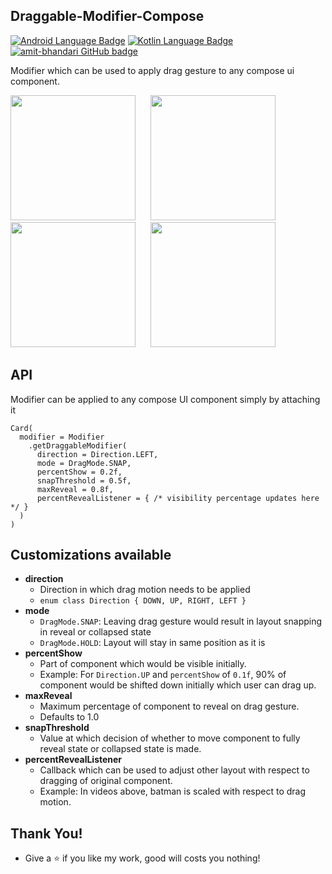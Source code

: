 ## Draggable-Modifier-Compose
<p>
  <a href="#"><img alt="Android Language Badge" src="https://badgen.net/badge/OS/Android?icon=https://raw.githubusercontent.com/androiddevnotes/learn-jetpack-compose-android/master/assets/android.svg&color=3ddc84"/></a>
  <a href="#"><img alt="Kotlin Language Badge" src="https://badgen.net/badge/language/Kotlin?icon=https://raw.githubusercontent.com/androiddevnotes/learn-jetpack-compose-android/master/assets/kotlin.svg&color=f18e33"/></a>
  <a href="https://github.com/amit-bhandari"><img alt="amit-bhandari GitHub badge" src="https://badgen.net/badge/GitHub/amit-bhandari?icon=github&color=24292e"/></a>
</p>


Modifier which can be used to apply drag gesture to any compose ui component. 

<p align="left">
  <img src="https://github.com/user-attachments/assets/b673a7e1-e45a-469b-bebf-ad21ffb13ae7" width="200" style="margin-right: 20px;"/>
  <img src="https://github.com/user-attachments/assets/31f51365-1d67-4fa5-9c5f-42046fd38942" width="200" style="margin-right: 20px;"/>
  <img src="https://github.com/user-attachments/assets/512e0a55-f102-45a4-8621-05d1ed6b53ff" width="200" style="margin-right: 20px;"/>
  <img src="https://github.com/user-attachments/assets/76e11f8c-9517-4b62-ba0a-7ef85911d94f" width="200" />
</p>

## API
Modifier can be applied to any compose UI component simply by attaching it 
```
Card(
  modifier = Modifier
    .getDraggableModifier(
      direction = Direction.LEFT,
      mode = DragMode.SNAP,
      percentShow = 0.2f,
      snapThreshold = 0.5f,
      maxReveal = 0.8f,
      percentRevealListener = { /* visibility percentage updates here */ }
  )
)
```

## Customizations available 
- **direction**
  - Direction in which drag motion needs to be applied
  - `enum class Direction { DOWN, UP, RIGHT, LEFT }`
- **mode**
  - `DragMode.SNAP`: Leaving drag gesture would result in layout snapping in reveal or collapsed state
  - `DragMode.HOLD`: Layout will stay in same position as it is
- **percentShow**
  - Part of component which would be visible initially.
  - Example: For `Direction.UP` and `percentShow` of `0.1f`, 90% of component would be shifted down initially which user can drag up.
- **maxReveal**
  - Maximum percentage of component to reveal on drag gesture.
  - Defaults to 1.0
- **snapThreshold**
  - Value at which decision of whether to move component to fully reveal state or collapsed state is made.
- **percentRevealListener**
  - Callback which can be used to adjust other layout with respect to dragging of original component.
  - Example: In videos above, batman is scaled with respect to drag motion.

## Thank You!
- Give a ⭐️ if you like my work, good will costs you nothing!
 
